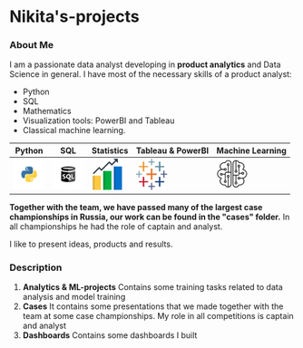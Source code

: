 # Nikita's-projects
### About Me
I am a passionate data analyst developing in **product analytics** and Data Science in general.
I have most of the necessary skills of a product analyst:
* Python
* SQL
* Mathematics
* Visualization tools: PowerBI and Tableau
* Classical machine learning.

| Python  | SQL | Statistics | Tableau & PowerBI | Machine Learning |
| ------------- | ------------- | ------------- | ------------- | ------------- |
|<img src="https://github.com/BodBodBod/Icons/blob/main/python.svg" title="Python"  alt="Python" width="55" height="55"/> |  <img src="https://github.com/BodBodBod/Icons/blob/main/sql.svg" title="SQL"  alt="SQL" width="55" height="55"/> |  <img src="https://github.com/BodBodBod/Icons/blob/main/statistics-svgrepo-com.svg" title="Stats" alt="Stats" width="55" height="55"/> |  <img src="https://github.com/BodBodBod/Icons/blob/main/tableau-software.svg" title="Visual" alt="Visual" width="55" height="55"/>|  <img src="https://github.com/BodBodBod/Icons/blob/main/machine-learning-01-svgrepo-com.svg" title="ML" alt="ML" width="55" height="55"/>|

**Together with the team, we have passed many of the largest case championships in Russia, our work can be found in the "cases" folder.**
In all championships he had the role of captain and analyst.

I like to present ideas, products and results.

### Description
1. **Analytics & ML-projects**
Сontains some training tasks related to data analysis and model training
2. **Cases**
It contains some presentations that we made together with the team at some case championships.
My role in all competitions is captain and analyst
3. **Dashboards**
Contains some dashboards I built

